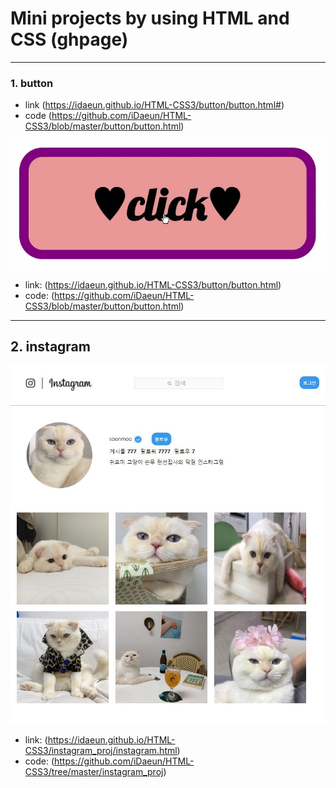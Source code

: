 # Mini projects by using HTML and CSS (ghpage)
------------------------------------------
### 1. button
- link (https://idaeun.github.io/HTML-CSS3/button/button.html#)
- code (https://github.com/iDaeun/HTML-CSS3/blob/master/button/button.html)

![](button.gif)
- link: (https://idaeun.github.io/HTML-CSS3/button/button.html)
- code: (https://github.com/iDaeun/HTML-CSS3/blob/master/button/button.html)
------------------------------------------
## 2. instagram
![](instagram_proj/instagram.JPG)
- link: (https://idaeun.github.io/HTML-CSS3/instagram_proj/instagram.html)
- code: (https://github.com/iDaeun/HTML-CSS3/tree/master/instagram_proj)
